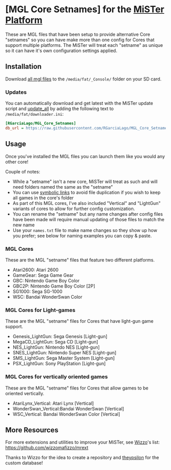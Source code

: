 # [MGL Core Setnames] for the [MiSTer Platform](https://github.com/MiSTer-devel/Main_MiSTer/wiki)
These are MGL files that have been setup to provide alternative Core "setnames" so you can have make more than one config for Cores that support multiple platforms. The MiSTer will treat each "setname" as unique so it can have it's own configuration settings applied.


## Installation
Download [all mgl files](https://github.com/RGarciaLago/MGL_Core_Setnames/tree/main/_Console) to the `/media/fat/_Console/` folder on your SD card.

### Updates
You can automatically download and get latest with the MiSTer update script and [update_all](https://github.com/theypsilon/Update_All_MiSTer) by adding the following text to `/media/fat/downloader.ini`:
```ini
[RGarciaLago/MGL_Core_Setnames]
db_url = https://raw.githubusercontent.com/RGarciaLago/MGL_Core_Setnames/db/db.json.zip
```


## Usage
Once you've installed the MGL files you can launch them like you would any other core!

Couple of notes:
* While a "setname" isn't a new core, MiSTer will treat as such and will need folders named the same as the "setname"
* You can use [symbolic links](https://www.howtogeek.com/howto/16226/complete-guide-to-symbolic-links-symlinks-on-windows-or-linux/) to avoid file duplication if you wish to keep all games in the core's folder
* As part of this MGL cores, I've also included "Vertical" and "LightGun" variants of cores to allow for further config customization.
* You can rename the "setname"  but any name changes after config files have been made will require manual updating of those files to match the new name
* Use your `names.txt` file to make name changes so they show up how you prefer; see below for naming examples you can copy & paste.


### MGL Cores
These are the MGL "setname" files that feature two different platforms.
* Atari2600:          Atari 2600
* GameGear:           Sega Game Gear
* GBC:                Nintendo Game Boy Color
* GBC2P:              Nintendo Game Boy Color [2P]
* SG1000:             Sega SG-1000
* WSC:                Bandai WonderSwan Color

### MGL Cores for Light-games
These are the MGL "setname" files for Cores that have light-gun game support.
* Genesis_LightGun:   Sega Genesis [Light-gun]
* MegaCD_LightGun:    Sega CD [Light-gun]
* NES_LightGun:       Nintendo NES [Light-gun]
* SNES_LightGun:      Nintendo Super NES [Light-gun]
* SMS_LightGun:       Sega Master System [Light-gun]
* PSX_LightGun:       Sony PlayStation [Light-gun]

### MGL Cores for vertically oriented games
These are the MGL "setname" files for Cores that allow games to be oriented vertically.
* AtariLynx_Vertical: Atari Lynx [Vertical]
* WonderSwan_Vertical:Bandai WonderSwan [Vertical]
* WSC_Vertical:       Bandai WonderSwan Color [Vertical]


## More Resources
For more extensions and utilities to improve your MiSTer, see [Wizzo](https://github.com/wizzomafizzo)'s list: https://github.com/wizzomafizzo/mrext

Thanks to Wizzo for the idea to create a repository and [theypsilon](https://github.com/theypsilon) for the custom database!
